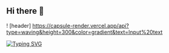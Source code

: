 ## Hi there 👋

! [header] https://capsule-render.vercel.app/api?type=waving&height=300&color=gradient&text=Input%20text

<a href="https://git.io/typing-svg"><img src="https://readme-typing-svg.demolab.com?font=Fira+Code&pause=1000&color=02C0F7&background=3EFF0000&width=435&lines=chohangyeol09" alt="Typing SVG" /></a>
<!--
**chohangyeol09/chohangyeol09** is a ✨ _special_ ✨ repository because its `README.md` (this file) appears on your GitHub profile.

Here are some ideas to get you started:

- 🔭 I’m currently working on ...
- 🌱 I’m currently learning ...
- 👯 I’m looking to collaborate on ...
- 🤔 I’m looking for help with ...
- 💬 Ask me about ...
- 📫 How to reach me: ...
- 😄 Pronouns: ...
- ⚡ Fun fact: ...
-->
